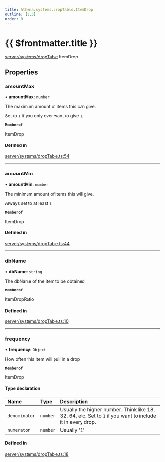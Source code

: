 ```yaml
---
title: Athena.systems.dropTable.ItemDrop
outline: [1,3]
order: 0
---
```


# {{ $frontmatter.title }}


[server/systems/dropTable](../modules/server_systems_dropTable.md).ItemDrop

## Properties

### amountMax

• **amountMax**: `number`

The maximum amount of items this can give.

Set to `1` if you only ever want to give `1`.

**`Memberof`**

ItemDrop

#### Defined in

[server/systems/dropTable.ts:54](https://github.com/Stuyk/altv-athena/blob/16c490d/src/core/server/systems/dropTable.ts#L54)

___

### amountMin

• **amountMin**: `number`

The minimum amount of items this will give.

Always set to at least 1.

**`Memberof`**

ItemDrop

#### Defined in

[server/systems/dropTable.ts:44](https://github.com/Stuyk/altv-athena/blob/16c490d/src/core/server/systems/dropTable.ts#L44)

___

### dbName

• **dbName**: `string`

The dbName of the item to be obtained

**`Memberof`**

ItemDropRatio

#### Defined in

[server/systems/dropTable.ts:10](https://github.com/Stuyk/altv-athena/blob/16c490d/src/core/server/systems/dropTable.ts#L10)

___

### frequency

• **frequency**: `Object`

How often this item will pull in a drop

**`Memberof`**

ItemDrop

#### Type declaration

| Name | Type | Description |
| :------ | :------ | :------ |
| `denominator` | `number` | Usually the higher number. Think like 18, 32, 64, etc. Set to `1` if you want to include it in every drop. |
| `numerator` | `number` | Usually '1' |

#### Defined in

[server/systems/dropTable.ts:18](https://github.com/Stuyk/altv-athena/blob/16c490d/src/core/server/systems/dropTable.ts#L18)
